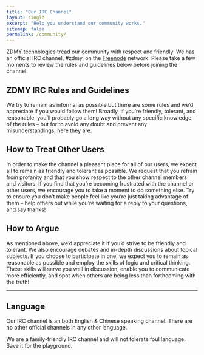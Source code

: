 ```yaml
---
title: "Our IRC Channel"
layout: single
excerpt: "Help you understand our community works."
sitemap: false
permalink: /community/
---
```


ZDMY technologies tread our community with respect and friendly. 
We has an official IRC channel, #zdmy, on the [Freenode](http://freenode.net/) network. Please take a few moments to review the rules and guidelines below before joining the channel.

<h2>ZDMY IRC Rules and Guidelines</h2>

We try to remain as informal as possible but there are some rules and we’d appreciate if you would follow them! Broadly, if you’re friendly, tolerant, and reasonable, you’ll probably go a long way without any specific knowledge of the rules – but for to avoid any doubt and prevent any misunderstandings, here they are.


<h2>How to Treat Other Users</h2>

In order to make the channel a pleasant place for all of our users, we expect all to remain as friendly and tolerant as possible. We request that you refrain from profanity and that you show respect to the other channel members and visitors. If you find that you’re becoming frustrated with the channel or other users, we encourage you to take a moment to do something else. Try to ensure you don’t make people feel like you’re just taking advantage of them – help others out while you’re waiting for a reply to your questions, and say thanks!


<h2>How to Argue</h2>

As mentioned above, we’d appreciate it if you’d strive to be friendly and tolerant. We also encourage debates and in-depth discussions about topical subjects. If you choose to participate in one, we expect you to remain as reasonable as possible and employ the skills of logic and critical thinking. These skills will serve you well in discussion, enable you to communicate more efficiently, and spot when others are being less than forthcoming with the truth!

--------------------------

<h2>Language</h2>

Our IRC channel is an both English & Chinese speaking channel. There are no other official channels in any other language.

We are a family-friendly IRC channel and will not tolerate foul language. Save it for the playground.
